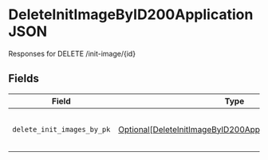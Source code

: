 # DeleteInitImageByID200ApplicationJSON

Responses for DELETE /init-image/{id}


## Fields

| Field                                                                                                                                   | Type                                                                                                                                    | Required                                                                                                                                | Description                                                                                                                             |
| --------------------------------------------------------------------------------------------------------------------------------------- | --------------------------------------------------------------------------------------------------------------------------------------- | --------------------------------------------------------------------------------------------------------------------------------------- | --------------------------------------------------------------------------------------------------------------------------------------- |
| `delete_init_images_by_pk`                                                                                                              | [Optional[DeleteInitImageByID200ApplicationJSONInitImages]](../../models/operations/deleteinitimagebyid200applicationjsoninitimages.md) | :heavy_minus_sign:                                                                                                                      | columns and relationships of "init_images"                                                                                              |